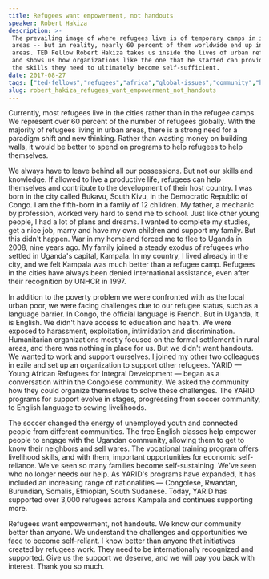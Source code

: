 ```yaml
---
title: Refugees want empowerment, not handouts
speaker: Robert Hakiza
description: >-
 The prevailing image of where refugees live is of temporary camps in isolated
 areas -- but in reality, nearly 60 percent of them worldwide end up in urban
 areas. TED Fellow Robert Hakiza takes us inside the lives of urban refugees --
 and shows us how organizations like the one that he started can provide them with
 the skills they need to ultimately become self-sufficient.
date: 2017-08-27
tags: ["ted-fellows","refugees","africa","global-issues","community","humanity","identity","social-change","personal-growth","society"]
slug: robert_hakiza_refugees_want_empowerment_not_handouts
---
```


Currently, most refugees live in the cities rather than in the refugee camps. We represent
over 60 percent of the number of refugees globally. With the majority of refugees living
in urban areas, there is a strong need for a paradigm shift and new thinking. Rather than
wasting money on building walls, it would be better to spend on programs to help refugees
to help themselves.

We always have to leave behind all our possessions. But not our skills and knowledge. If
allowed to live a productive life, refugees can help themselves and contribute to the
development of their host country. I was born in the city called Bukavu, South Kivu, in the
Democratic Republic of Congo. I am the fifth-born in a family of 12 children. My father, a
mechanic by profession, worked very hard to send me to school. Just like other young
people, I had a lot of plans and dreams. I wanted to complete my studies, get a nice job,
marry and have my own children and support my family. But this didn't happen. War in my
homeland forced me to flee to Uganda in 2008, nine years ago. My family joined a steady
exodus of refugees who settled in Uganda's capital, Kampala. In my country, I lived
already in the city, and we felt Kampala was much better than a refugee camp. Refugees in
the cities have always been denied international assistance, even after their recognition
by UNHCR in 1997.

In addition to the poverty problem we were confronted with as the local urban poor, we
were facing challenges due to our refugee status, such as a language barrier. In Congo,
the official language is French. But in Uganda, it is English. We didn't have access to
education and health. We were exposed to harassment, exploitation, intimidation and
discrimination. Humanitarian organizations mostly focused on the formal settlement in
rural areas, and there was nothing in place for us. But we didn't want handouts. We wanted
to work and support ourselves. I joined my other two colleagues in exile and set up an
organization to support other refugees. YARID — Young African Refugees for Integral
Development — began as a conversation within the Congolese community. We asked the
community how they could organize themselves to solve these challenges. The YARID programs
for support evolve in stages, progressing from soccer community, to English language to
sewing livelihoods.

The soccer changed the energy of unemployed youth and connected people from different
communities. The free English classes help empower people to engage with the Ugandan
community, allowing them to get to know their neighbors and sell wares. The vocational
training program offers livelihood skills, and with them, important opportunities for
economic self-reliance. We've seen so many families become self-sustaining. We've seen who
no longer needs our help. As YARID's programs have expanded, it has included an increasing
range of nationalities — Congolese, Rwandan, Burundian, Somalis, Ethiopian, South
Sudanese. Today, YARID has supported over 3,000 refugees across Kampala and continues
supporting more.

Refugees want empowerment, not handouts. We know our community better than anyone. We
understand the challenges and opportunities we face to become self-reliant. I know better
than anyone that initiatives created by refugees work. They need to be internationally
recognized and supported. Give us the support we deserve, and we will pay you back with
interest. Thank you so much.

<!--
ad_duration=3.33
comment_count=15
event="TEDGlobal 2017"
external_start_time=0
intro_duration=11.82
is_subtitle_required="False"
is_talk_featured="True"
language="en"
language_swap="False"
native_language="en"
number_of_related_talks=6
number_of_speakers=1
number_of_subtitled_videos=23
number_of_tags=10
number_of_talk_download_languages=24
number_of_talk_more_resources=0
number_of_talk_recommendations=0
number_of_talks_take_actions=0
post_ad_duration=0.83
published_timestamp="2018-02-22 20:58:33"
recording_date="2017-08-27"
speaker_description="Urban refugee expert"
speaker_is_published=1
speaker_name="Robert Hakiza"
talk_name="Refugees want empowerment, not handouts"
talks_tags=["ted-fellows","refugees","africa","global-issues","community","humanity","identity","social-change","personal-growth","society"]
url_audio="https://download.ted.com/talks/RobertHakiza_2017G.mp3?apikey=acme-roadrunner"
url_photo_speaker="https://pe.tedcdn.com/images/ted/6441959d0738c60b2cf6bd07d71ff5c24af095b7_254x191.jpg"
url_photo_talk="https://s3.amazonaws.com/talkstar-photos/uploads/50aa4698-6a17-4765-8d67-e9fe9b47b6f4/RobertHakiza_2017G-embed.jpg"
url_webpage="https://www.ted.com/talks/robert_hakiza_refugees_want_empowerment_not_handouts"
video_type_name="TED Stage Talk"
-->